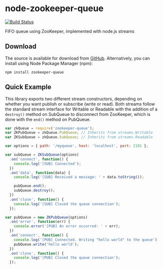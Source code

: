 node-zookeeper-queue
====================

[![Build Status](https://travis-ci.org/jhurliman/node-zookeeper-queue.png)](https://travis-ci.org/jhurliman/node-zookeeper-queue)

FIFO queue using ZooKeeper, implemented with node.js streams

## Download

The source is available for download from
[GitHub](http://github.com/jhurliman/node-zookeeper-queue).
Alternatively, you can install using Node Package Manager (npm):

    npm install zookeeper-queue

## Quick Example

This library exports two different stream constructors, depending on whether
you want publish or subscribe (write or read). Both streams follow the standard
stream interface for Writable or Readable with the addition of a `destroy()`
method on SubQueue to disconnect from ZooKeeper, which is done with the `end()`
method on PubQueue.

```js
var zkQueue = require('zookeeper-queue');
var ZKPubQueue = zkQueue.PubQueue; // Inherits from streams.Writable
var ZKSubQueue = zkQueue.SubQueue; // Inherits from streams.Readable

var options = { path: '/myqueue', host: 'localhost', port: 2181 };

var subQueue = ZKSubQueue(options)
  .on('connect', function() {
    console.log('[SUB] Connected');
  })
  .on('data', function(data) {
    console.log('[SUB] Received a message: ' + data.toString());

    pubQueue.end();
    subQueue.destroy();
  })
  .on('close', function() {
    console.log('[SUB] Closed the queue connection');
  });

var pubQueue = new ZKPubQueue(options)
  .on('error', function(err) {
    console.error('[PUB] An error occurred: ' + err);
  })
  .on('connect', function() {
    console.log('[PUB] Connected. Writing "hello world" to the queue');
    pubQueue.write('hello world');
  })
  .on('close', function() {
    console.log('[PUB] Closed the queue connection');
  });
```
